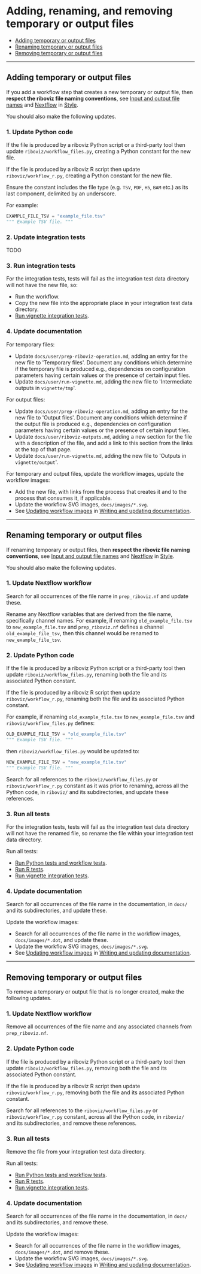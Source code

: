 # Adding, renaming, and removing temporary or output files

* [Adding temporary or output files](#adding-temporary-or-output-files)
* [Renaming temporary or output files](#renaming-temporary-or-output-files)
* [Removing temporary or output files](#removing-temporary-or-output-files)

---

## Adding temporary or output files

If you add a workflow step that creates a new temporary or output file, then **respect the riboviz file naming conventions**, see [Input and output file names](style.md#input-and-output-file-names) and [Nextflow](style.md#nextflow) in [Style](./style.md).

You should also make the following updates.

### 1. Update Python code

If the file is produced by a riboviz Python script or a third-party tool then update `riboviz/workflow_files.py`, creating a Python constant for the new file.

If the file is produced by a riboviz R script then update `riboviz/workflow_r.py`, creating a Python constant for the new file.

Ensure the constant includes the file type (e.g. `TSV`, `PDF`, `H5`, `BAM` etc.) as its last component, delimited by an underscore.

For example:

```python
EXAMPLE_FILE_TSV = "example_file.tsv"
""" Example TSV file. """
```

### 2. Update integration tests

TODO

### 3. Run integration tests

For the integration tests, tests will fail as the integration test data directory will not have the new file, so:

* Run the workflow.
* Copy the new file into the appropriate place in your integration test data directory.
* [Run vignette integration tests](./testing.md#run-vignette-integration-tests).

### 4. Update documentation

For temporary files:

* Update `docs/user/prep-riboviz-operation.md`, adding an entry for the new file to 'Temporary files'. Document any conditions which determine if the temporary file is produced e.g., dependencies on configuration parameters having certain values or the presence of certain input files.
* Update `docs/user/run-vignette.md`, adding the new file to 'Intermediate outputs in `vignette/tmp`'.

For output files:

* Update `docs/user/prep-riboviz-operation.md`, adding an entry for the new file to 'Output files'. Document any conditions which determine if the output file is produced e.g., dependencies on configuration parameters having certain values or the presence of certain input files.
 * Update `docs/user/riboviz-outputs.md`, adding a new section for the file with a description of the file, and add a link to this section from the links at the top of that page.
* Update `docs/user/run-vignette.md`, adding the new file to 'Outputs in `vignette/output`'.

For temporary and output files, update the workflow images, update the workflow images:

* Add the new file, with links from the process that creates it and to the process that consumes it, if applicable.
* Update the workflow SVG images, `docs/images/*.svg`.
* See [Updating workflow images](./documentation.md#updating-workflow-images) in [Writing and updating documentation](./documentation.md).

---

## Renaming temporary or output files

If renaming temporary or output files, then **respect the riboviz file naming conventions**, see [Input and output file names](style.md#input-and-output-file-names) and [Nextflow](style.md#nextflow) in [Style](./style.md).

You should also make the following updates.

### 1. Update Nextflow workflow

Search for all occurrences of the file name in `prep_riboviz.nf` and update these.

Rename any Nextflow variables that are derived from the file name, specifically channel names. For example, if renaming `old_example_file.tsv` to `new_example_file.tsv` and `prep_riboviz.nf` defines a channel `old_example_file_tsv`, then this channel would be renamed to `new_example_file_tsv`.

### 2. Update Python code

If the file is produced by a riboviz Python script or a third-party tool then update `riboviz/workflow_files.py`, renaming both the file and its associated Python constant.

If the file is produced by a riboviz R script then update `riboviz/workflow_r.py`, renaming both the file and its associated Python constant.

For example, if renaming `old_example_file.tsv` to `new_example_file.tsv` and `riboviz/workflow_files.py` defines:

```python
OLD_EXAMPLE_FILE_TSV = "old_example_file.tsv"
""" Example TSV file. """
```

then `riboviz/workflow_files.py` would be updated to:

```python
NEW_EXAMPLE_FILE_TSV = "new_example_file.tsv"
""" Example TSV file. """
```

Search for all references to the `riboviz/workflow_files.py` or `riboviz/workflow_r.py` constant as it was prior to renaming, across all the Python code, in `riboviz/` and its subdirectories, and update these references.

### 3. Run all tests

For the integration tests, tests will fail as the integration test data directory will not have the renamed file, so rename the file within your integration test data directory.

Run all tests:

* [Run Python tests and workflow tests](./testing.md#run-python-tests-and-workflow-tests).
* [Run R tests](./testing.md#run-r-tests).
* [Run vignette integration tests](./testing.md#run-vignette-integration-tests).

### 4. Update documentation

Search for all occurrences of the file name in the documentation, in `docs/` and its subdirectories, and update these.

Update the workflow images:

* Search for all occurrences of the file name in the workflow images, `docs/images/*.dot`, and update these.
* Update the workflow SVG images, `docs/images/*.svg`.
* See [Updating workflow images](./documentation.md#updating-workflow-images) in [Writing and updating documentation](./documentation.md).

---

## Removing temporary or output files

To remove a temporary or output file that is no longer created, make the following updates.

### 1. Update Nextflow workflow

Remove all occurrences of the file name and any associated channels from `prep_riboviz.nf`.

### 2. Update Python code

If the file is produced by a riboviz Python script or a third-party tool then update `riboviz/workflow_files.py`, removing both the file and its associated Python constant.

If the file is produced by a riboviz R script then update `riboviz/workflow_r.py`, removing both the file and its associated Python constant.

Search for all references to the `riboviz/workflow_files.py` or `riboviz/workflow_r.py` constant, across all the Python code, in `riboviz/` and its subdirectories, and remove these references.

### 3. Run all tests

Remove the file from your integration test data directory.

Run all tests:

* [Run Python tests and workflow tests](./testing.md#run-python-tests-and-workflow-tests).
* [Run R tests](./testing.md#run-r-tests).
* [Run vignette integration tests](./testing.md#run-vignette-integration-tests).

### 4. Update documentation

Search for all occurrences of the file name in the documentation, in `docs/` and its subdirectories, and remove these.

Update the workflow images:

* Search for all occurrences of the file name in the workflow images, `docs/images/*.dot`, and remove these.
* Update the workflow SVG images, `docs/images/*.svg`.
* See [Updating workflow images](./documentation.md#updating-workflow-images) in [Writing and updating documentation](./documentation.md).
